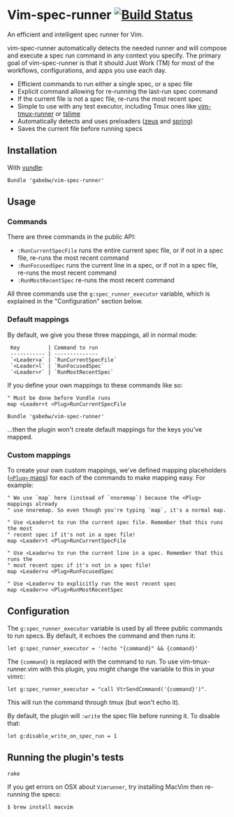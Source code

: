 Vim-spec-runner [![Build Status](https://travis-ci.org/gabebw/vim-spec-runner.svg?branch=master)](https://travis-ci.org/gabebw/vim-spec-runner)
============================================================

An efficient and intelligent spec runner for Vim.

vim-spec-runner automatically detects the needed runner and will compose and
execute a spec run command in any context you specify. The primary goal of
vim-spec-runner is that it should Just Work (TM) for most of the workflows,
configurations, and apps you use each day.

* Efficient commands to run either a single spec, or a spec file
* Explicit command allowing for re-running the last-run spec command
* If the current file is not a spec file, re-runs the most recent spec
* Simple to use with any test executor, including Tmux ones like
  [vim-tmux-runner] or [tslime]
* Automatically detects and uses preloaders ([zeus] and [spring])
* Saves the current file before running specs

[zeus]: https://github.com/burke/zeus
[spring]: https://github.com/rails/spring
[vim-tmux-runner]: https://github.com/christoomey/vim-tmux-runner
[tslime]: https://github.com/jgdavey/tslime.vim

Installation
------------

With [vundle](https://github.com/gmarik/Vundle.vim):

```vim
Bundle 'gabebw/vim-spec-runner'
```

Usage
-----

### Commands

There are three commands in the public API:

* `:RunCurrentSpecFile` runs the entire current spec file, or if not in a spec
  file, re-runs the most recent command
* `:RunFocusedSpec` runs the current line in a spec, or if not in a spec file,
  re-runs the most recent command
* `:RunMostRecentSpec` re-runs the most recent command

All three commands use the `g:spec_runner_executor` variable, which is explained
in the "Configuration" section below.

### Default mappings

By default, we give you these three mappings, all in normal mode:

     Key         | Command to run
     ----------- | --------------
     `<Leader>a` | `RunCurrentSpecFile`
     `<Leader>l` | `RunFocusedSpec`
     `<Leader>r` | `RunMostRecentSpec`

If you define your own mappings to these commands like so:

```vim
" Must be done before Vundle runs
map <Leader>t <Plug>RunCurrentSpecFile

Bundle 'gabebw/vim-spec-runner'
```

...then the plugin won't create default mappings for the keys you've mapped.


### Custom mappings

To create your own custom mappings, we've defined mapping placeholders ([`<Plug>`
maps][plug]) for each of the commands to make mapping easy. For example:

```vim
" We use `map` here (instead of `nnoremap`) because the <Plug> mappings already
" use nnoremap. So even though you're typing `map`, it's a normal map.

" Use <Leader>t to run the current spec file. Remember that this runs the most
" recent spec if it's not in a spec file!
map <Leader>t <Plug>RunCurrentSpecFile

" Use <Leader>u to run the current line in a spec. Remember that this runs the
" most recent spec if it's not in a spec file!
map <Leader>u <Plug>RunFocusedSpec

" Use <Leader>v to explicitly run the most recent spec
map <Leader>v <Plug>RunMostRecentSpec
```

[plug]: http://vim.wikia.com/wiki/Mapping_keys_in_Vim_-_Tutorial_(Part_3)#Use_of_.3CPlug.3E

Configuration
-------------

The `g:spec_runner_executor` variable is used by all three public commands to
run specs. By default, it echoes the command and then runs it:

```vim
let g:spec_runner_executor = '!echo "{command}" && {command}'
```

The `{command}` is replaced with the command to run. To use vim-tmux-runner.vim with this
plugin, you might change the variable to this in your vimrc:

```vim
let g:spec_runner_executor = "call VtrSendCommand('{command}')".
```

This will run the command through tmux (but won't echo it).

By default, the plugin will `:write` the spec file before running it. To disable
that:

```vim
let g:disable_write_on_spec_run = 1
```

Running the plugin's tests
--------------------------

    rake

If you get errors on OSX about `Vimrunner`, try installing MacVim then re-running the specs:

    $ brew install macvim

